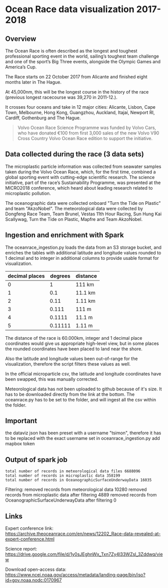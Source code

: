 # Ocean Race data visualization 2017-2018
## Overview

The Ocean Race is often described as the longest and toughest professional sporting event in the world, sailing’s toughest team challenge and one of the sport’s Big Three events, alongside the Olympic Games and America’s Cup.

The Race starts on 22 October 2017 from Alicante and finished eight months later in The Hague.

At 45,000nm, this will be the longest course in the history of the race (previous longest racecourse was 39,270 in 2011-12.).

It crosses four oceans and take in 12 major cities: Alicante, Lisbon, Cape Town, Melbourne, Hong Kong, Guangzhou, Auckland, Itajaí, Newport RI, Cardiff, Gothenburg and The Hague.

> Volvo Ocean Race Science Programme was funded by Volvo Cars, who have donated €100 from first 3,000 sales of the new Volvo V90 Cross Country Volvo Ocean Race edition to support the initiative. 

## Data collected during the race (3 data sets)

The microplastic particle information was collected from seawater samples taken during the Volvo Ocean Race, which, for the first time, combined a global sporting event with cutting-edge scientific research.
The science initiative, part of the race’s Sustainability Programme, was presented at the MICRO2018 conference, which heard about leading research related to microplastic pollution.

The oceanographic data were collected onboard "Turn the Tide on Plastic" and team "AkzoNobel". 
The meteorological data were collected by Dongfeng Race Team, Team Brunel, Vestas 11th Hour Racing, Sun Hung Kai Scallywag, Turn the Tide on Plastic, Mapfre and Team AkzoNobel.

## Ingestion and enrichment with Spark

The oceanrace_ingestion.py loads the data from an S3 storage bucket, and enriches the tables with additional latitude and longitude values rounded to 1 decimal and to integer in additional columns to provide usable format for visualization. 

| decimal places | degrees  | distance  | 
|---|---|---|
| 0  | 1  |  111  km |
|  1 | 0.1  | 11.1 km  |
|  2 |  0.11 |  1.11 km |
|  3 |  0.111 |  111  m |
|  4 |  0.1111 | 11.1 m  |
|  5 |  0.11111 | 1.11 m  |

The distance of the race is 60.000km, integer and 1 decimal place coordinates would give us appropriate high-level view, but in some places the rounded coordinates have been placed to land near the shore. 

Also the latitude and longitude values been out-of-range for the visualization, therefore the script filters these values as well. 

In the official microparticle csv, the latitude and longitude coordinates have been swapped, this was manually corrected.  

Meteorological data has not been uploaded to github because of it's size. It has to be downloaded directly from the link at the bottom. The oceanrace.py has to be set to the folder, and will ingest all the csv within the folder. 

## Important

the dataviz json has been preset with a username "tsimon", therefore it has to be replaced with the exact username set in oceanrace_ingestion.py
add mapbox token

## Output of spark job

	total number of records in meteorological data files 6688096
	total number of records in microplastic data 358199
	total number of records in OceanographicSurfaceUnderwayData 16035
  
  Filtering: 
  	removed records from meteorological data 10280
	removed records from microplastic data after filtering 4889
	removed records from OceanographicSurfaceUnderwayData after filtering 0

## Links
Expert conference link: https://archive.theoceanrace.com/en/news/12202_Race-data-revealed-at-expert-conference.html 

Science report: https://drive.google.com/file/d/1y0sJEghnWx_Txn7Zy4l33WZsl_3Zddwq/view 

Download open-access data: https://www.ncei.noaa.gov/access/metadata/landing-page/bin/iso?id=gov.noaa.nodc:0170967 

